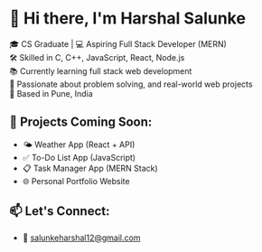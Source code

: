 # 👋 Hi there, I'm Harshal Salunke

🎓 CS Graduate | 💻 Aspiring Full Stack Developer (MERN)  
🛠️ Skilled in C, C++, JavaScript, React, Node.js  
📚 Currently learning full stack web development  
🌱 Passionate about problem solving, and real-world web projects  
📌 Based in Pune, India

## 🚀 Projects Coming Soon:
- 🌤️ Weather App (React + API)
- ✅ To-Do List App (JavaScript)
- 📋 Task Manager App (MERN Stack)
- 🌐 Personal Portfolio Website

## 📫 Let's Connect:
- 📧 salunkeharshal12@gmail.com


